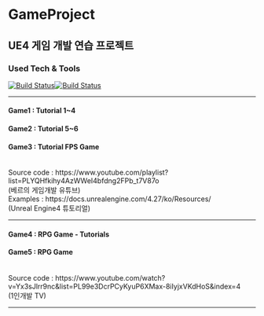 # GameProject

<h2>UE4 게임 개발 연습 프로젝트</h2>
<h3>Used Tech & Tools</h3>

[![Build Status](https://img.shields.io/badge/C++-00599C?style=flat-square&logo=C%2B%2B&logoColor=white)](https://travis-ci.org/joemccann/dillinger)[![Build Status](https://img.shields.io/badge/UnrealEngine4-0E1128?style=flat-square&logo=UnrealEngine&logoColor=white)](https://travis-ci.org/joemccann/dillinger)

<hr />
<h4>Game1 : Tutorial 1~4</h4>
<h4>Game2 : Tutorial 5~6</h4>
<h4>Game3 : Tutorial FPS Game</h4>
<br />
Source code : https://www.youtube.com/playlist?list=PLYQHfkihy4AzWWeI4bfdng2FPb_t7V87o
<br />
(베르의 게임개발 유튜브)
<br />
Examples : https://docs.unrealengine.com/4.27/ko/Resources/
<br />
(Unreal Engine4 튜토리얼)
<hr />
<h4>Game4 : RPG Game - Tutorials</h4>
<h4>Game5 : RPG Game</h4>
<br />
Source code : https://www.youtube.com/watch?v=Yx3sJlrr9nc&list=PL99e3DcrPCyKyuP6XMax-8iIyjxVKdHoS&index=4
<br />
(1인개발 TV)
<br />
<hr />
